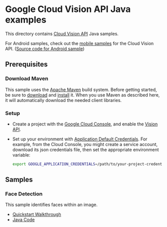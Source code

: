 # Google Cloud Vision API Java examples

This directory contains [Cloud Vision API](https://cloud.google.com/vision/) Java samples.

For Android samples, check out the [mobile samples](https://cloud.google.com/vision/docs/samples#mobile_platform_examples) for the Cloud Vision API. ([Source code for Android sample](https://github.com/GoogleCloudPlatform/cloud-vision/tree/main/android))

## Prerequisites

### Download Maven

This sample uses the [Apache Maven][maven] build system. Before getting started, be
sure to [download][maven-download] and [install][maven-install] it. When you use
Maven as described here, it will automatically download the needed client
libraries.

[maven]: https://maven.apache.org
[maven-download]: https://maven.apache.org/download.cgi
[maven-install]: https://maven.apache.org/install.html

### Setup

* Create a project with the [Google Cloud Console][cloud-console], and enable
  the [Vision API][vision-api].
* Set up your environment with [Application Default Credentials][adc]. For
    example, from the Cloud Console, you might create a service account,
    download its json credentials file, then set the appropriate environment
    variable:

    ```bash
    export GOOGLE_APPLICATION_CREDENTIALS=/path/to/your-project-credentials.json
    ```

[cloud-console]: https://console.cloud.google.com
[vision-api]: https://console.cloud.google.com/apis/api/vision.googleapis.com/overview?project=_
[adc]: https://cloud.google.com/docs/authentication#developer_workflow

## Samples

### Face Detection

This sample identifies faces within an image.

- [Quickstart Walkthrough](https://cloud.google.com/vision/docs/face-tutorial)
- [Java Code](face-detection)

